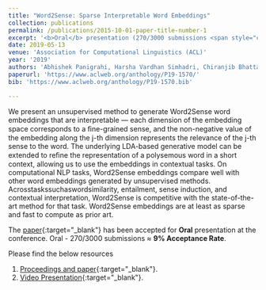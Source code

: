 ```yaml
---
title: "Word2Sense: Sparse Interpretable Word Embeddings"
collection: publications
permalink: /publications/2015-10-01-paper-title-number-1
excerpt: '<b>Oral</b> presentation (270/3000 submissions <span style="color:red">≈ 9% Acceptance Rate</span>).'
date: 2019-05-13
venue: 'Association for Computational Linguistics (ACL)'
year: '2019'
authors: 'Abhishek Panigrahi, Harsha Vardhan Simhadri, Chiranjib Bhattacharyya'
paperurl: 'https://www.aclweb.org/anthology/P19-1570/'
bib: 'https://www.aclweb.org/anthology/P19-1570.bib'

---
```

We present an unsupervised method to generate Word2Sense word embeddings that are interpretable — each dimension of the embedding space corresponds to a ﬁne-grained sense, and the non-negative value of the embedding along the j-th dimension represents the relevance of the j-th sense to the word. The underlying LDA-based generative model can be extended to reﬁne the representation of a polysemous word in a short context, allowing us to use the embeddings in contextual tasks. On computational NLP tasks, Word2Sense embeddings compare well with other word embeddings generated by unsupervised methods. Acrosstaskssuchaswordsimilarity, entailment, sense induction, and contextual interpretation, Word2Sense is competitive with the state-of-the-art method for that task. Word2Sense embeddings are at least as sparse and fast to compute as prior art.

The [paper](https://www.aclweb.org/anthology/P19-1570/){:target="_blank"} has been accepted for **Oral** presentation at the conference. Oral - 270/3000 submissions ≈ **9% Acceptance Rate**.

Please find the below resources
1. [Proceedings and paper](https://www.aclweb.org/anthology/P19-1570/){:target="_blank"}.
2. [Video Presentation](https://drive.google.com/file/d/1rwFDIeuuxJvHNYj1qjULT5OUiM4v7A6W/view?usp=sharing){:target="_blank"}.
